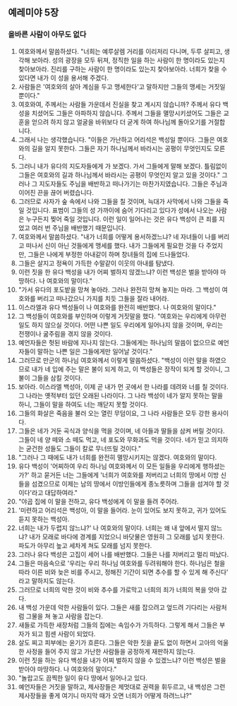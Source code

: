 ## 예레미야 5장

### 올바른 사람이 아무도 없다
1. 여호와께서 말씀하셨다. "너희는 예루살렘 거리를 이리저리 다니며, 두루 살피고, 생각해 보아라. 성의 광장을 모두 뒤져, 정직한 일을 하는 사람이 한 명이라도 있는지 찾아보아라. 진리를 구하는 사람이 한 명이라도 있는지 찾아보아라. 너희가 찾을 수 있다면 내가 이 성을 용서해 주겠다.
2. 사람들은 '여호와의 살아 계심을 두고 맹세한다'고 말하지만 그들의 맹세는 거짓일 뿐이다."
3. 여호와여, 주께서는 사람들 가운데서 진실을 찾고 계시지 않습니까? 주께서 유다 백성을 치셨어도 그들은 아파하지 않습니다. 주께서 그들을 멸망시키셨어도 그들은 교훈을 얻으려 하지 않고 얼굴을 바위보다 더 굳게 하여 하나님께 돌아오기를 거절합니다.
4. 그래서 나는 생각했습니다. "이들은 가난하고 어리석은 백성일 뿐이다. 그들은 여호와의 길을 알지 못한다. 그들은 자기 하나님께서 바라시는 공평이 무엇인지도 모른다.
5. 그러니 내가 유다의 지도자들에게 가 보겠다. 가서 그들에게 말해 보겠다. 틀림없이 그들은 여호와의 길과 하나님께서 바라시는 공평이 무엇인지 알고 있을 것이다." 그러나 그 지도자들도 주님을 배반하고 떠나가기는 마찬가지였습니다. 그들은 주님과 이어진 끈을 끊어 버렸습니다.
6. 그러므로 사자가 숲 속에서 나와 그들을 칠 것이며, 늑대가 사막에서 나와 그들을 죽일 것입니다. 표범이 그들의 성 가까이에 숨어 기다리고 있다가 성에서 나오는 사람은 누구든지 찢어 죽일 것입니다. 이런 일이 일어나는 것은 유다 백성이 큰 죄를 지었고 여러 번 주님을 배반했기 때문입니다.
7. 여호와께서 말씀하셨다. "내가 너희를 어떻게 용서하겠느냐? 네 자녀들이 나를 버리고 떠나서 신이 아닌 것들에게 맹세를 했다. 내가 그들에게 필요한 것을 다 주었지만, 그들은 나에게 부정한 아내같이 하며 창녀들의 집에 드나들었다.
8. 그들은 살지고 정욕이 가득한 수말같이 이웃의 아내를 탐냈다.
9. 이런 짓을 한 유다 백성을 내가 어찌 벌하지 않겠느냐? 이런 백성은 벌을 받아야 마땅하다. 나 여호와의 말이다."
10. "가서 유다의 포도밭을 망쳐 놓아라. 그러나 완전히 망쳐 놓지는 마라. 그 백성이 여호와를 버리고 떠나갔으니 가지를 치듯 그들을 잘라 내어라.
11. 이스라엘과 유다 백성들이 나 여호와를 완전히 배반했다. 나 여호와의 말이다."
12. 그 백성들이 여호와를 부인하며 이렇게 거짓말을 했다. "여호와는 우리에게 아무런 일도 하지 않으실 것이다. 어떤 나쁜 일도 우리에게 일어나지 않을 것이며, 우리는 전쟁이나 굶주림을 겪지 않을 것이다.
13. 예언자들은 헛된 바람에 지나지 않는다. 그들에게는 하나님의 말씀이 없으므로 예언자들이 말하는 나쁜 일은 그들에게만 일어날 것이다."
14. 그러므로 만군의 하나님 여호와께서 이렇게 말씀하셨다. "백성이 이런 말을 하였으므로 내가 네 입에 주는 말은 불이 되게 하고, 이 백성들은 장작이 되게 할 것이니, 그 불이 그들을 삼킬 것이다.
15. 보아라. 이스라엘 백성아, 이제 곧 내가 먼 곳에서 한 나라를 데려와 너를 칠 것이다. 그 나라는 옛적부터 있던 오래된 나라이다. 그 나라 백성이 네가 알지 못하는 말을 하니, 그들이 말을 하여도 너는 깨닫지 못할 것이다.
16. 그들의 화살은 죽음을 불러 오는 열린 무덤이요, 그 나라 사람들은 모두 강한 용사이다.
17. 그들은 네가 거둔 곡식과 양식을 먹을 것이며, 네 아들과 딸들을 삼켜 버릴 것이다. 그들이 네 양 떼와 소 떼도 먹고, 네 포도와 무화과도 먹을 것이다. 네가 믿고 의지하는 굳건한 성들도 그들이 칼로 무너뜨릴 것이다."
18. "그러나 그 때에도 내가 너희를 완전히 멸망시키지는 않겠다. 여호와의 말이다.
19. 유다 백성이 '어찌하여 우리 하나님 여호와께서 이 모든 일들을 우리에게 행하셨는가?' 하고 묻거든 너는 그들에게 '너희가 여호와를 저버리고 너희의 땅에서 이방 신들을 섬겼으므로 이제는 남의 땅에서 이방인들에게 종노릇하며 그들을 섬겨야 할 것이다'라고 대답하여라."
20. "야곱 집에 이 말을 전하고, 유다 백성에게 이 말을 들려 주어라.
21. '미련하고 어리석은 백성아, 이 말을 들어라. 눈이 있어도 보지 못하고, 귀가 있어도 듣지 못하는 백성아.
22. 너희는 내가 두렵지 않느냐?' 나 여호와의 말이다. 너희는 왜 내 앞에서 떨지 않느냐? 내가 모래로 바다에 경계를 지었으니 바닷물은 영원히 그 모래를 넘지 못한다. 파도가 아무리 높고 세차게 쳐도 모래를 넘지 못한다.
23. 그러나 유다 백성은 고집이 세어 나를 배반했다. 그들은 나를 저버리고 멀리 떠났다.
24. 그들은 마음속으로 '우리는 우리 하나님 여호와를 두려워해야 한다. 하나님은 철을 따라 이른 비와 늦은 비를 주시고, 정해진 기간이 되면 추수를 할 수 있게 해 주신다' 라고 말하지도 않는다.
25. 그러므로 너희의 악한 것이 비와 추수를 가로막고 너희의 죄가 너희의 복을 앗아 갔다.
26. 내 백성 가운데 악한 사람들이 있다. 그들은 새를 잡으려고 엎드려 기다리는 사람처럼 그물을 쳐 놓고 사람을 잡는다.
27. 새들로 가득한 새장처럼 그들의 집에는 속임수가 가득하다. 그렇게 해서 그들은 부자가 되고 힘센 사람이 되었다.
28. 살도 찌고 피부에는 윤기가 흐른다. 그들은 악한 짓을 끝도 없이 하면서 고아의 억울한 사정을 들어 주지 않고 가난한 사람들을 공정하게 재판하지 않는다.
29. 이런 짓을 하는 유다 백성을 내가 어찌 벌하지 않을 수 있겠느냐? 이런 백성은 벌을 받아야 마땅하다. 나 여호와의 말이다."
30. "놀랍고도 끔찍한 일이 유다 땅에서 일어나고 있다.
31. 예언자들은 거짓을 말하고, 제사장들은 제멋대로 권력을 휘두르고, 내 백성은 그런 제사장들을 좋게 여기니 마지막 때가 오면 너희가 어떻게 하려느냐?"